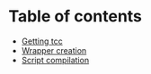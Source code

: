 # Table of contents

* [Getting tcc](content/GETTING-TCC.md)
* [Wrapper creation](content/WRAPPER-CREATION.md)
* [Script compilation](content/SCRIPT-COMPILATION.md)
